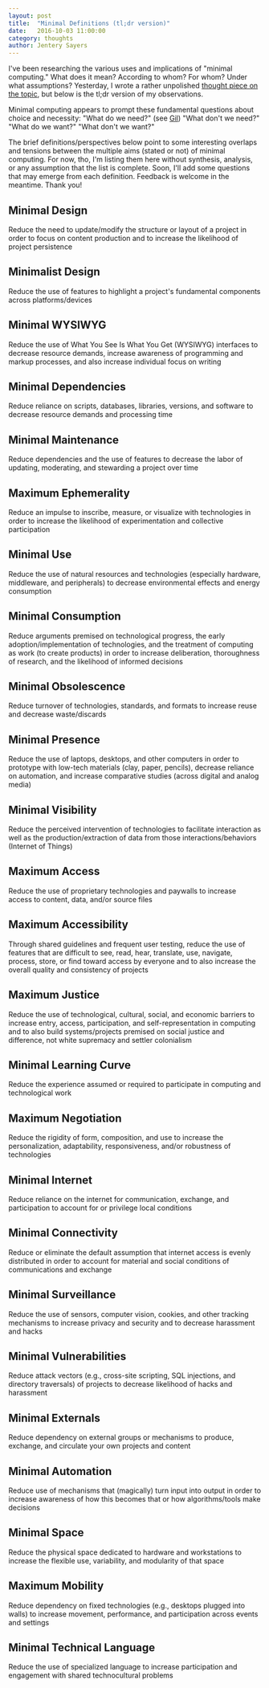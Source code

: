 ```yaml
---
layout: post
title:  "Minimal Definitions (tl;dr version)" 
date:   2016-10-03 11:00:00
category: thoughts
author: Jentery Sayers 
---
```


I've been researching the various uses and implications of "minimal computing." What does it mean? According to whom? For whom? Under what assumptions? Yesterday, I wrote a rather unpolished [thought piece on the topic](http://go-dh.github.io/mincomp/thoughts/2016/10/02/minimal-definitions/), but below is the tl;dr version of my observations.  

Minimal computing appears to prompt these fundamental questions about choice and necessity: "What do we need?" (see [Gil](http://go-dh.github.io/mincomp/thoughts/2015/05/21/user-vs-learner/)) "What don't we need?" "What do we want?" "What don't we want?"

The brief definitions/perspectives below point to some interesting overlaps and tensions between the multiple aims (stated or not) of minimal computing. For now, tho, I'm listing them here without synthesis, analysis, or any assumption that the list is complete. Soon, I'll add some questions that may emerge from each definition. Feedback is welcome in the meantime. Thank you! 

## Minimal Design

Reduce the need to update/modify the structure or layout of a project in order to focus on content production and to increase the likelihood of project persistence

## Minimalist Design  

Reduce the use of features to highlight a project's fundamental components across platforms/devices

## Minimal WYSIWYG 

Reduce the use of What You See Is What You Get (WYSIWYG) interfaces to decrease resource demands, increase awareness of programming and markup processes, and also increase individual focus on writing 

## Minimal Dependencies 

Reduce reliance on scripts, databases, libraries, versions, and software to decrease resource demands and processing time 

## Minimal Maintenance

Reduce dependencies and the use of features to decrease the labor of updating, moderating, and stewarding a project over time 

## Maximum Ephemerality 

Reduce an impulse to inscribe, measure, or visualize with technologies in order to increase the likelihood of experimentation and collective participation 

## Minimal Use 

Reduce the use of natural resources and technologies (especially hardware, middleware, and peripherals) to decrease environmental effects and energy consumption 

## Minimal Consumption 

Reduce arguments premised on technological progress, the early adoption/implementation of technologies, and the treatment of computing as work (to create products) in order to increase deliberation, thoroughness of research, and the likelihood of informed decisions  

## Minimal Obsolescence 

Reduce turnover of technologies, standards, and formats to increase reuse and decrease waste/discards 

## Minimal Presence

Reduce the use of laptops, desktops, and other computers in order to prototype with low-tech materials (clay, paper, pencils), decrease reliance on automation, and increase comparative studies (across digital and analog media)

## Minimal Visibility 

Reduce the perceived intervention of technologies to facilitate interaction as well as the production/extraction of data from those interactions/behaviors (Internet of Things) 

## Maximum Access

Reduce the use of proprietary technologies and paywalls to increase access to content, data, and/or source files 

## Maximum Accessibility 

Through shared guidelines and frequent user testing, reduce the use of features that are difficult to see, read, hear, translate, use, navigate, process, store, or find toward access by everyone and to also increase the overall quality and consistency of projects 

## Maximum Justice 

Reduce the use of technological, cultural, social, and economic barriers to increase entry, access, participation, and self-representation in computing and to also build systems/projects premised on social justice and difference, not white supremacy and settler colonialism

## Minimal Learning Curve

Reduce the experience assumed or required to participate in computing and technological work 

## Maximum Negotiation 

Reduce the rigidity of form, composition, and use to increase the personalization, adaptability, responsiveness, and/or robustness of technologies 

## Minimal Internet 

Reduce reliance on the internet for communication, exchange, and participation to account for or privilege local conditions 

## Minimal Connectivity 

Reduce or eliminate the default assumption that internet access is evenly distributed in order to account for material and social conditions of communications and exchange 

## Minimal Surveillance 

Reduce the use of sensors, computer vision, cookies, and other tracking mechanisms to increase privacy and security and to decrease harassment and hacks 

## Minimal Vulnerabilities 

Reduce attack vectors (e.g., cross-site scripting, SQL injections, and directory traversals) of projects to decrease likelihood of hacks and harassment 

## Minimal Externals

Reduce dependency on external groups or mechanisms to produce, exchange, and circulate your own projects and content 

## Minimal Automation 

Reduce use of mechanisms that (magically) turn input into output in order to increase awareness of how this becomes that or how algorithms/tools make decisions 

## Minimal Space 

Reduce the physical space dedicated to hardware and workstations to increase the flexible use, variability, and modularity of that space 

## Maximum Mobility 

Reduce dependency on fixed technologies (e.g., desktops plugged into walls) to increase movement, performance, and participation across events and settings  

## Minimal Technical Language 

Reduce the use of specialized language to increase participation and engagement with shared technocultural problems 
